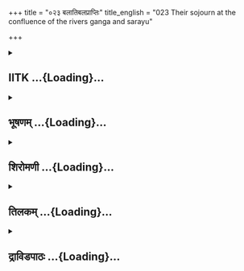 +++
title = "०२३ बलातिबलप्राप्तिः"
title_english = "023 Their sojourn at the confluence of the rivers ganga and sarayu"

+++
<div caption="श्रीराम-हरिसीताराममूर्ति-घनपाठिभ्यां वचनम्" class="audioEmbed" src="https://archive.org/download/Ramayana-recitation-Sriram-harisItArAmamUrti-Ghanapaati-v2/Kanda_1/Kanda_1_BK-023-Balaathi_balaa_Prapthihi.mp3"></div>

<div class="js_include collapsed" newlevelforh1="2" title="IITK" unfilled url="/purANam/rAmAyaNam/audIchya-pAThaH/iitk/1_bAlakANDam/03-vishvAmitra-sevA/023_balAtibalaprAptiH.md">
<details><summary><h2>IITK ...{Loading}...</h2></summary>

Accompanied by Rama and Lakshmana, Viswamitra reaches the hermitage of
Kama at the confluence of Sarayu and Ganga.



### श्लोकः
#### मूलम्
प्रभातायां तु शर्वर्यां विश्वामित्रो महामुनिः।  
अभ्यभाषत काकुत्स्थौ शयानौ पर्णसंस्तरे॥1.23.1॥

#### शब्दार्थः
शर्वर्याम् when the night, प्रभातायाम् turned into day break, महामुनिः eminent ascetic, विश्वामित्रः Visvamitra, पर्णसंस्तरे in the bed of leaves, शयानौ lying down, काकुत्स्थौ Rama and Lakshmana, अभ्यभाषत spoke.

#### आङ्ग्लानुवादः
When the night turned into daybreak, the eminent ascetic Viswamitra, addressing the descendants of Kakutstha (Rama and Lakshmana) who were lying on a bed of leaves saidः



### श्लोकः
#### मूलम्
कौसल्या सुप्रजा राम पूर्वा सन्ध्या प्रवर्तते।  
उत्तिष्ठ नरशार्दूल कर्तव्यं दैवमाह्निकम्॥1.23.2॥

#### शब्दार्थः
कैसल्या सुप्रजाः OBeloved son of Kausalya, (a son by whom Kausalya became a blessed mother), राम ORama, पूर्वा सन्ध्या the daybreak, प्रवर्तते is commencing ,नरशार्दूल OBest among men, उत्तिष्ठ awake (fromsleep), दैवम् oblations to gods, आह्निकम् religious rite  to be performed every day at a fixed hour, कर्तव्यम् are required to be done.

#### आङ्ग्लानुवादः
"O beloved son of Kausalya, O Rama the day dawns. O best among men, awake, oblations to gods and other sacred rites are required to be performed".



### श्लोकः
#### मूलम्
तस्यर्षेः परमोदारं वचश्श्रुत्वा नृपात्मजौ ।  
स्नात्वा कृतोदकौ वीरौ जेपतुः परमं जपम्॥1.23.3॥

#### शब्दार्थः
वीरौ endowed with heroism, नृपात्मजौ the two princes, तस्य ऋषेः that rishi's, परमोदारम् highly generous, वचः words, श्रुत्वा having heard, स्नात्वा having bathed, कृतोदकौ offered  oblations of waters(to Sungod standing in the water), परमम् holy, जपम् tapa, जेपतुः recited.

#### आङ्ग्लानुवादः
On hearing the very affectionate call of Viswamitra both the brave princes had their bath and offered oblations to Sungod (standing in the water) and recited the holy name of the Lord.



### श्लोकः
#### मूलम्
कृताह्निकौ महावीर्यौ विश्वामित्रं तपोधनम्।  
अभिवाद्याभिसंहृष्टौ गमनायाभितस्थतुः॥1.23.4॥

#### शब्दार्थः
महावीर्यौ both(brothers)exceedingly powerful, कृताह्निकौ having performed daily rites, अभिसंहृष्टौ highly energetic, तपोधनम् a sage with asceticism as wealth, विश्वामित्रम् Visvamitra, अभिवाद्य having prostrated before him with reverence, गमनाय for their onward journey, अभितस्थतुः both of them stood ready before him.

#### आङ्ग्लानुवादः
On performing the morning rites, the two highly powerful and and energetic princes stood before Viswamitra who was richly endowed with asceticism. They prostrated before him. And stood ready for their onward journey.



### श्लोकः
#### मूलम्
तौ प्रयातौ महावीर्यौ दिव्यां त्रिपथगां नदीम्।  
ददृशाते ततस्तत्र सरय्वास्सङ्गमे शुभे॥1.23.5॥

#### शब्दार्थः
ततः thereafter, महावीर्यौ तौ those two endowed with great prowess, प्रयातौ (they)having gone a little further, तत्र there, शुभे by the holy, सरय्वाः river Sarayu, सङ्गमे in the confluence (with river Ganga), दिव्यां divine, त्रिपथगां flowing in three branches, नदीम् river, ददृशाते saw.

#### आङ्ग्लानुवादः
Thereafter, having gone a little further both the heroic brothers looked at the confluence of holy  Sarayu with  divine Ganga divided into three branches.



### श्लोकः
#### मूलम्
तत्राश्रमपदं पुण्यमृषीणामग्य्रतेजसाम् ।  
बहुवर्षसहस्राणि तप्यतां परमं तपः॥1.23.6॥

#### शब्दार्थः
तत्र there, बहुवर्षसहस्राणि for many thousands of years, परमम् utmost, तपः austerities, तप्यताम् while performing austerities, अग्य्रतेजसाम् sages of topmost vital power, ऋषीणाम् of the  anchorites, पुण्यम् sacred, आश्रमपदम् hermitage.

#### आङ्ग्लानुवादः
There they saw a sacred hermitage of anchorites of great vitality performing severe austerities for thousands of years.



### श्लोकः
#### मूलम्
तं दृष्ट्वा परमप्रीतौ राघवौ पुण्यमाश्रमम्।  
ऊचतुस्तं महात्मानं विश्वामित्रमिदं वचः॥1.23.7॥

#### शब्दार्थः
तम् that, पुण्यम् sacred, आश्रमम् hermitage, दृष्ट्वा having seen, परमप्रीतौ exceedingly delighted, राघवौ the two princes of Raghu race, महात्मानम् illustrious sage, तं विश्वामित्रम् addressing Visvamitra, इदम् वचः these words, ऊचतुः said.

#### आङ्ग्लानुवादः
Exceedingly delighted to see the sacred hermitage, the two princes enquired from the illustrious sage Viswamitraः



### श्लोकः
#### मूलम्
कस्यायमाश्रमः पुण्यः कोन्वस्मिन्वसते पुमान्।  
भगवन् श्रोतुमिच्छावः परं कौतूहलं हि नौ॥1.23.8॥

#### शब्दार्थः
भगवन् O Worshipful one, अयम् this, पुण्यःआश्रमः sacred hermitage, कस्य whose, अस्मिन् in this, कः नु who indeed, पुमान् man, वसते lives, श्रोतुम् to hear, इच्छावः we both are desirous, नौ for both of us, परम् keenly, कौतूहलं हि curiosity.

#### आङ्ग्लानुवादः
"O worshipful one, whose sacred hermitage is this? Who lives here? Indeed, we are curious to know".



### श्लोकः
#### मूलम्
तयोस्तद्वचनं श्रुत्वा प्रहस्य मुनिपुङ्गवः।  
अब्रवीच्छ्रूयतां राम यस्यायं पूर्व आश्रमः॥1.23.9 ॥

#### शब्दार्थः
मुनिपुङ्गवः the foremost of sages, तयोः theirs, तत् वचनम् those words, श्रुत्वा having heard, प्रहस्य after gently smiling, अब्रवीत् said, पूर्वः in the days past, अयम् आश्रमः this heritage, यस्य whose, श्रूयताम् let it be heard.

#### आङ्ग्लानुवादः
On having heard their words, the foremost of sages gently smiled and said, "O Rama listen, who this hermitage belonged to in the past".



### श्लोकः
#### मूलम्
कन्दर्पो मूर्तिमानासीत्काम इत्युच्यते बुधैः।  
तपस्यन्तमिह स्थाणुं नियमेन समाहितम्॥1.23.10॥  
कृतोद्वाहं तु देवेशं गच्छन्तं समरुद्गगणम्।  
धर्षयामास दुर्मेधा हुङ्कृतश्च महात्मना॥1.23.11॥

#### शब्दार्थः
कन्दर्पः Kandarpa also known as Manmatha, मूर्तिमान् incarnated in human form, आसीत् lived, बुधैः by the learned, कामः इति उच्यते is called Kama, दुर्मेधाः foolish minded, इह here, तपस्यन्तम् while doing penance, नियमेन in accordance with rules, समाहितम् absorbed in meditation, कृतोद्वाहम् with his newly wedded wife, समरुद्गगणम् accompanied by maruts, गच्छन्तम् wending his way, देवेशम् lord of deities, स्थाणुम् Siva, धर्षयामास opposed him, महात्मना by Lord Siva, हुङ्कृतश्च roared in menacing sound.

#### आङ्ग्लानुवादः
"Kandarpa (the god of love) once lived here in human form. He is called Kama by the learned. The wicked Kama on his way with the maruts (god of wind) insulted Siva, the god of gods, while he was absorbed in austere meditation along with his newly wedded consort. On seeing Kama Lord Siva roared at him (menacingly).



### श्लोकः
#### मूलम्
अवदग्धस्य रौद्रेण चक्षुषा रघुनन्दन।  
व्यशीर्यन्त शरीरात्स्वात्सर्वगात्राणि दुर्मतेः॥1.23.12॥

#### शब्दार्थः
रघुनन्दन O Descendent of Raghu, रौद्रेण with fierce, चक्षुषा (third)eye, अवदग्धस्य he was  burnt down, दुर्मतेः of the evil intentioned Kama, स्वात् from his own, शरीरात् body, सर्वगात्राणि all the limbs, व्यशीर्यन्त were consumed.

#### आङ्ग्लानुवादः
"O descendant of Raghu, burnt down by his fierce (third) eye, all the limbs of the body of that evilminded Kama were consumed.



### श्लोकः
#### मूलम्
तस्य गात्रं हतं तत्र निर्दग्थस्य महात्मना।  
अशरीरः कृतः कामः क्रोधाद्देवेश्वरेण हि॥1.23.13॥

#### शब्दार्थः
महात्मना by that lord Siva, निर्दग्थस्य having burnt down totally, तस्य his, गात्रम् body, तत्र there, हतम् disappeared, देवेश्वरेण by the lord of devatas, क्रोधात् because of wrath, कामः Kama, अशरीरः disembodied, कृतः had been made.

#### आङ्ग्लानुवादः
Having been completely burnt down by Lord Siva, Kama's body was destroyed. Mighty angry, Siva, reduced Kama to a 'disembodied being.



### श्लोकः
#### मूलम्
अनङ्ग इति विख्यातस्तदाप्रभृति राघव।  
स चाङ्गविषयश्श्रीमान्यत्राङ्गं प्रमुमोच ह॥1.23.14॥

#### शब्दार्थः
राघव O Rama, तदाप्रभृति from that time onwards, अनङ्ग इति as Ananga, विख्यातः had become wellknown, यत्र where, अङ्गम् body, प्रमुमोच ह he gave up, सःच that place, श्रीमान् beautiful, अङ्गविषयः Ananga desa, विख्यातः famed.

#### आङ्ग्लानुवादः
O descendant of the Raghus, from that time onwards, he was known as 'Ananga' (one without form). The  beautiful place where he gave up his body is known as Angadesa.



### श्लोकः
#### मूलम्
तस्यायमाश्रमः पुण्यस्तस्येमे मुनयः पुरा।  
शिष्या धर्मपरा नित्यं तेषां पापं न विद्यते॥1.23.15॥

#### शब्दार्थः
अयम् this, तस्य his, पुण्यः holy, आश्रमः hermitage, पुरा formerly, तस्य his, शिष्याः disciples, इमे मुनयः these ascetics, नित्यम् always, धर्मपराः righteous, तेषाम् for them, पापम् sin, न विद्यते does not accrue.

#### आङ्ग्लानुवादः
This holy hermitage belongs to Kama. These ascetics are his disciples. They are  always righteous and are free from sin.



### श्लोकः
#### मूलम्
इहाद्य रजनीं राम वसेम शुभदर्शन।  
पुण्ययोस्सरितोर्मध्ये श्वस्तरिष्यामहे वयम्॥1.23.16॥

#### शब्दार्थः
शुभदर्शन OAuspicious looking one, राम Rama, वयम् we, अद्य today, रजनीम् this night, इह here, पुण्ययोः of both the sacred, सरितोः rivers, मध्ये in the midst, वसेम shall stay, श्वः tomorrow, तरिष्यामहे cross over.

#### आङ्ग्लानुवादः
O auspiciouslooking Rama, we will stay here tonight at the confluence of both these sacred rivers (Sarayu and Ganga) and cross over Ganga tomorrow.



### श्लोकः
#### मूलम्
अभिगच्छामहे सर्वे शुचयः पुण्यमाश्रमम्।  
स्नाताश्च कृतजप्याश्च हुतहव्या नरोत्तम॥1.23.17॥

#### शब्दार्थः
नरोत्तम O Chief of men, सर्वे all of us, स्नाताश्च have taken bath, कृतजप्याश्च have  performed Japa (muttering god's sacred name severally), हुतहव्याः offered oblations in fire, शुचयः pure, पुण्यम् pious, आश्रमम् hermitage, अभिगच्छामहे  we will enter.

#### आङ्ग्लानुवादः
O best of men, after morning ablutions offering oblations to the sacred fire, all of us sanctified will enter this pious hermitage".



### श्लोकः
#### मूलम्
तेषां संवदतां तत्र तपोदीर्घेण चक्षुषा।  
विज्ञाय परमप्रीता मुनयो हर्षमागमन्॥1.23.18॥

#### शब्दार्थः
तत्र there, तेषाम् they, संवदताम् were conversing, मुनयः ascetics, तपोदीर्घेण with their far reaching austerities, चक्षुषा vision, विज्ञाय having recognised them, परमप्रीताः immensely pleased, हर्षम् delight, आगमन् obtained.

#### आङ्ग्लानुवादः
As they were conversing thus, the ascetics, with their far reaching spiritual vision (beyond the veil of time) recognised them and were immensely pleased.



### श्लोकः
#### मूलम्
अर्घ्यं पाद्यं तथाऽतिथ्यं निवेद्य कुशिकात्मजे।  
रामलक्ष्मणयोः पश्चादकुर्वन्नतिथिक्रियाम्॥1.23.19॥

#### शब्दार्थः
अर्घ्यम् respectable offerings, पाद्यम् water for washing feet, तथा and, आतिथ्यम् hospitality, कुशिकात्मजे to Visvamitra, निवेद्य having offered, पश्चात् thereafter, रामलक्ष्मणयोः for Rama and Lakshmana, अतिथिक्रियाम् acts of hospitality, अकुर्वन् performed.

#### आङ्ग्लानुवादः
After extending hospitality to the son of Kusika (Viswamitra) with respectful offerings, and water for washing feet they played the host to Rama and Lakshmana.



### श्लोकः
#### मूलम्
सत्कारं समनुप्राप्य कथाभिरभिरञ्जयन्।  
यथार्हमजपन् सन्ध्यामृषयस्ते समाहिताः॥1.23.20॥

#### शब्दार्थः
सत्कारम् hospitality, समनुप्राप्य having received, कथाभिः with their conversation, अभिरञ्जयन् delighted, ते ऋषयः those rishis, समाहिताः with composed minds, यथार्हम् in accordance with tradition, सन्ध्याम् evening prayers, अजपन् recited.

#### आङ्ग्लानुवादः
Having received due hospitality, they delighted them (ascetics) with their talk. The rishis with composed minds recited their evening prayer as usual.



### श्लोकः
#### मूलम्
तत्र वासिभिरानीता मुनिभिस्सुव्रतैः सह।  
न्यवसन् सुसुखं तत्र कामाश्रमपदे तदा॥1.23.21॥

#### शब्दार्थः
तत्र there, वासिभिः by the residents, सुव्रतैः by those faithful to their vows, मुनिभिः ascetics, सह along with them, आनीताः having been brought, तदा then, तत्र there, कामाश्रमपदे in Kama's hermitage, सुसुखम् happily, न्यवसन् dwelt .

#### आङ्ग्लानुवादः
The ascetics who resided there, faithful to their vows, took them in. There they staed happily  in Kama's hermitage.



### श्लोकः
#### मूलम्
कथाभिरभिरामाभिरभिरामौ नृपात्मजौ।  
रमयामास धर्मात्मा कौशिको मुनिपुङ्गवः॥1.23.22॥

#### शब्दार्थः
धर्मात्मा the magnanimous, मुनिपुङ्गवः foremost of ascetics, कौशिकः son of Kusika, अभिरामौ charming, नृपात्मजौ princes, अभिरामाभिः by enchanting, कथाभिः tales, रमयामास delighted them.

#### आङ्ग्लानुवादः
Foremost among the ascetics the son of Kusika (Viswamitra) delighted the charming  princes with enchanting tales.  

### समाप्तिः
 श्रीमद्रामायणे वाल्मीकीय आदिकाव्ये बालकाण्डे त्रयोविंशस्सर्गः॥  
Thus ends the twentythird sarga of Balakanda of the holy Ramayana the first epic composed by sage Valmiki.

</details>
</div>
<div class="js_include collapsed" newlevelforh1="2" title="भूषणम्" unfilled url="/purANam/rAmAyaNam/audIchya-pAThaH/TIkA/bhUShaNa_iitk/1_bAlakANDam/03-vishvAmitra-sevA/023_balAtibalaprAptiH.md">
<details><summary><h2>भूषणम् ...{Loading}...</h2></summary>



प्रभातायां तु शर्वर्यां विश्वामित्रो महामुनिः ।  

अभ्यभाषत काकुत्स्थौ शयानौ पर्णसंस्तरे  ॥  १।२३।१  ॥   

अथैषामङ्गदेशप्राप्तिं पूर्ववृत्तकथनव्याजेन व्यञ्जयति त्रयोविंशे
प्रभातायामित्यादि । पर्णसंस्तरे पर्णमयास्तरणे । पूर्वसर्गान्ते
तृणशयनस्योक्तत्वादत्र तृणमिश्रपर्णशयने इति बोध्यम्  ॥  १।२३।१  ॥   

  

कौसल्या सुप्रजा राम पूर्वा सन्ध्या प्रवर्तते ।  

उत्तिष्ठ नरशार्दूल कर्त्तव्यं दैवमाह्निकम्  ॥  १।२३।२  ॥   

उभयप्रबोधनार्थमागतो विश्वामित्रो रामस्य "स मया बोधितः श्रीमान् सुखसुप्तः
परन्तपः" इत्युक्तरीत्या निद्राकालिकीं श्रियमवलोक्य तदासक्तः सन्
स्वागमनकार्यं विस्मृत्य इमं प्रसूतवती कौसल्या किं वा तपस्तप्तवतीति
विस्मयते । कौसल्या सुप्रजाः बोधनकाले विस्मितमुखो मुनिरासीत् । शोभना
प्रजा पुत्रो यस्याः सा सुप्रजाः । "नित्यमसिच् प्रजामेधयोः" इत्यसिच् ।
त्वज्जननी कौसल्या सुपुत्रा । यद्वा स्वगतवचनम् । एतज्जननी कौसल्या
सुप्रजाः । "कौसल्या शुशुभे तेन पुत्रेणामिततेजसा" इतिवत् । यद्वा
कौसल्यायाः सुप्रज इति सम्बोधनम् । कर्मधारये ऽप्यार्षो ऽसिच् "ढ्रलोपे
पूर्वस्य दीर्घो ऽणः" इति दीर्घः । "सुपां सुलुक्" इत्यादिना
पूर्वसवर्णदीर्घो वा । परशुरामव्यावृत्त्यर्थं विशेषणम् ।
कौसल्यादशरथयोरुभयोरपि तपःफलत्वेनावतीर्णत्वे ऽपि कथं कौसल्या सुप्रजा
इत्युक्तिः ? उच्यते "माता पुत्रस्य भूयांसि कर्माण्यारभते" इत्युक्तरीत्या
"मातृदेवो भव पितृदेवो भव" इतिवत् मातृप्राधान्योक्तेः । "पितुः शतगुणं
माता" इति स्मृतेश्च । यद्वा कौसल्यादशरथयोर्महदन्तरमस्ति । दशरथो हि "अहं
वेद्मि महात्मानम्" इति परत्वेन निवेद्यमाने ऽपि तदकिञ्चित्कृत्य
"दुःखेनोत्पादितश्चायं न रामं नेतुमर्हसि" इति रामे केवलं पुत्रत्वं
मन्वानो वसिष्ठसन्धुक्षितहृदयो रामं प्रेषितवान् । कौसल्या तु
केवलवात्सल्यपरा ऽपि द्रुतं सादरं प्रेषितवती । तदिदं तारतम्यमवलोक्य
मुदितहृदयो मुनिराह कौसल्या सुप्रजा इति । मातृवाक्यं पितृवाक्यं च
पालनीयमित्यमुं धर्मं लोके प्रवर्तयितुं स्वयं तदनुष्ठातृत्वेन सुप्रजा
इत्युक्तम् । अथ क्रमेण गुणान्तरावगाहान्नीस्तीर्य प्रबोधयति रामेत्यादि ।
रामेत्यनेन स्वापकालिकसौन्दर्यमुच्यते । पूर्वा सन्ध्या प्रवर्तते । पूर्वा
सन्ध्या दिवाकरमिव रामदिवाकरं त्वां कौसल्या जनितवतीति भावः । यद्वा
मातृवत्पूर्वसन्ध्यामप्युपलालयेति । यद्वा पूर्वा सन्ध्या प्रवर्तते
आदित्यस्येव भवतो ऽयं विरोधिनिरसनारम्भसमय इति । यद्वा पूर्वा सन्ध्या
प्रवर्तते अज्ञानान्धकारो गतः, भगवत्साक्षात्कारो मे जातः, अद्य मे
सुप्रभातमिति । यद्वा जगतः सर्वस्य भगवदवतारोत्सवोद्रेककालो जातः । "अद्य
मे सफलं जन्म सुप्रभाता च मे निशा । यदुन्निद्राब्जपत्राक्षं
विष्णोर्द्रक्ष्याम्यहं मुखम्  ॥ " उत्तिष्ठ निद्राश्रीरवलोकिता,
प्रबोधश्रियमप्यवलोकितुमिच्छामि। नरशार्दूल नरश्रेष्ठ, नरश्रेष्ठतया भवतापि
सन्ध्योपास्या "यद्यदाचरति श्रेष्ठस्तत्तदेवेतरो जनः" इत्युक्तेः। उत्तिष्ठ
नरशार्दूल आश्रितविरोधिनिरसनशीलस्य किं निद्रावकाशोप्यस्ति ? नरशार्दूल
मद्यज्ञानिर्वाहक उत्थानप्रयोजनमाह कर्तव्यं दैवमाह्निकम्,देवेन
सर्वेश्वरेण विहितं नित्यकर्म कर्तव्यम्। यद्वा देवशब्दो भवदर्थकः।
भवदीयमाह्निकं भवदाज्ञारूपं कर्म मयाकर्तव्यम्, तत्स्वीकुर्वित्यर्थः।
यद्वा दैवं देवाराधनभूतम् आह्निकम्, अह्ना निर्वर्त्यमेकसुत्यात्मकं कर्म
यज्ञात्मकम्, कर्तव्यमित्यर्थः  ॥  १।२३।२  ॥   

  

तस्यर्षेः परमोदारं वचः श्रुत्वा नरोत्तमौ ।  

स्नात्वा कृतोदकौ वीरौ जेपतुः परमं जपम्  ॥  १।२३।३  ॥   

तस्येति । परमोदारम्, परमगम्भीरमित्यर्थः । कृतोदकौ कृतार्ध्यप्रक्षेपौ ।
यद्वा कृतदेवर्षितर्पणौ । जप्यत इति जपः तम् । गायत्रीमिति यावत् । तस्या
एव परमत्वात् "न सावित्र्याः परं जप्यम्" इति वचनात्  ॥  १।२३।३  ॥   

  

कृताह्निकौ महावीर्यौ विश्वामित्रं तपोधनम् ।  

अभिवाद्याभिसंहृष्टौ गमनायाभितस्थतुः  ॥  १।२३।४  ॥   

कृतेति । अह्नि भवमाह्निकम् । "कालाट्ठञ्" । कृतप्रातःकृत्यावित्यर्थः ।
सन्ध्योपासनब्रह्मयज्ञसमिदाधानानि प्रातः कृत्यानि । अभितस्थतुः अभिमुखं
स्थितौ  ॥  १।२३।४  ॥   

  

तौ प्रयातौ महावीर्यौ दिव्यां त्रिपथगां नदीम् ।  

ददृशाते ततस्तत्र सरय्वाः सङ्गमे शुभे  ॥  १।२३।५  ॥   

ताविति । ततः तस्माद्देशात् प्रयातौ । तत्र प्रसिद्धे सरय्वाः सङ्गमे ।
त्रिपथगां गङ्गां नदीं ददृशाते  ॥  १।२३।५  ॥   

  

तत्राश्रमपदं पुण्यमृषीणामुग्रतेजसाम् ।  

बहुवर्षसहस्राणि तप्यतां परमं तपः  ॥  १।२३।६  ॥   

तत्रेति । तत्र गङ्गासरय्वोः सङ्गमे, ददृशाते इत्यनुषज्यते । तप्यतां
तपताम्, कर्तरि यत् छान्दसः  ॥  १।२३।६  ॥   

  

तं दृष्ट्वा परमप्रीतौ राघवौ पुण्यमाश्रमम् ।  

ऊचतुस्तं महात्मानं विश्वामित्रमिदं वचः  ॥  १।२३।७  ॥   

तमिति स्पष्टम्  ॥  १।२३।७  ॥   

  

कस्यायमाश्रमः पुण्यः को न्वस्मिन् वसते पुमान् ।  

भगवन् श्रोतुमिच्छावः परं कौतूहलं हि नौ  ॥  १।२३।८  ॥   

कस्येति । वसते वसति  ॥  १।२३।८  ॥   

  

तयोस्तद्वचनं श्रुत्वा प्रहस्य मुनिपुङ्गवः ।  

अब्रवीच्छ्रूयतां राम यस्यायं पूर्व आश्रमः  ॥  १।२३।९  ॥   

तयोरिति । प्रश्नमाधुर्यात् प्रहासः । यद्वा मानुषभावनटनात् ।
यस्यायमाश्रमः स श्रूयतामिति योजना । रामेति सम्बोधनं प्राधान्यात्  ॥ 
१।२३।९  ॥   

  

कन्दर्पो मूर्तिमानासीत् काम इत्युच्यते बुधैः  ॥  १।२३।१०  ॥   

कन्दर्प इति अर्द्धम् । यः काम इत्युच्यते स कन्दर्पः पुरा मूर्तिमानासीत्
 ॥  १।२३।१०  ॥   

  

तपस्यन्तमिह स्थाणुं नियमेन समाहितम् ।  

कृतोद्वाहं तु देवेशं गच्छन्तं समरुद्गणम् ।  

धर्षयामास दुर्मेधा हुङ्कृतश्च महात्मना  ॥  १।२३।११  ॥   

तपस्यन्तमिति सार्द्धश्लोकः । तपस्यन्तं तपश्चरन्तम् । "कर्मणो
रोमन्थतपोभ्यां वर्तिचरोः" इति क्यङ् । इह आश्रमे तपस्यन्तम् । नियमेन
अविच्छेदेन । समाहितं समाधिमन्तम् । कृतोद्वाहं कृतपार्वतीपरिणयम्,
गच्छन्तं शुश्रूषणार्थं पार्वतीं प्राप्नुवन्तम्, देवेशं स्थाणुं रुद्रम्,
दुर्मेधाः कामो धर्षयामास । कृतोद्वाहमिति क्रियाविशेषणम्, यदा अयं
कृतोद्वाहो भवति तदा तं पार्वत्यां साभिलाषचित्तमकरोदित्यर्थः ।
समरुद्गणमित्यपि क्रियाविशेषणम् । तदनुमतिपूर्वकमित्यर्थः । महात्मना
हुङ्कृतश्चासीत्  ॥  १।२३।११  ॥   

  

अवदग्धस्य रौद्रेण चक्षुषा रघुनन्दन ।  

व्यशीर्य्यन्त शरीरात् स्वात् सर्वगात्राणि दुर्मतेः  ॥  १।२३।१२  ॥   

अवदग्धस्येति । व्यशीर्यन्त विशीर्णानि । "शृ़ हिंसायाम्" इत्यतः कर्तरि
श्यन्  ॥  १।२३।१२  ॥   

  

तस्य गात्रं हतं तत्र निर्दग्धस्य महात्मना ।  

अशरीरः कृतः कामः क्रोधाद्देवेश्वरेण हि  ॥  १।२३।१३  ॥   

तस्येति । तत्र तदा महात्मना निर्दग्धस्य शरीरं हतम्, अतः कामः अशरीरः कृतः
 ॥  १।२३।१३  ॥   

  

अनङ्ग इति विख्यातस्तदाप्रभृति राघव ।  

स चाङ्गविषयः श्रीमान् यत्राङ्गं प्रमुमोच ह  ॥  १।२३।१४  ॥   

अनङ्ग इति । कामस्तदाप्रभृति अनङ्ग इति विख्यातः । सो ऽङ्गविषयः अङ्गदेशश्च
विख्यातः । तत्र हेतुमाह यत्रेति । यस्मात्कारणादत्र कामो ऽङ्गं मुमोच
तस्मादयं देशो ऽङ्ग इत्युच्यत इत्यर्थः  ॥  १।२३।१४  ॥   

  

तस्यायमाश्रमः पुण्यस्तस्येमे मुनयः पुरा ।  

शिष्या धर्मपरा नित्यं तेषां पापं न विद्यते  ॥  १।२३।१५  ॥   

तस्येति । तस्य कामस्य स्थाणोर्वा । अयमाश्रमः इमे मुनयः तस्य । पुरा
पूर्वकालमारभ्य सन्तानपरम्परया शिष्याः, अत एव धर्मपराः, अत एव च तेषां
पापं न विद्यते । पूर्वं रुद्रशिष्या अपि सम्प्रति तच्छिष्यत्वकृतपापं न
विद्यत इत्यर्थः । एतेन प्रश्नद्वयस्याप्युत्तरमुक्तम् । हिमवति तपस्यन्तं
कामो ऽधर्षयदित्युक्तिः पुराणान्तरे कल्पान्तरमपेक्ष्य  ॥  १।२३।१५  ॥   

  

इहाद्य रजनीं राम वसेम शुभदर्शन ।  

पुण्ययोः सरितोर्मध्ये श्वस्तरिष्यामहे वयम्  ॥  १।२३।१६  ॥   

इहेति । इह अङ्गविषये । तरिष्यामहे, गङ्गामिति शेषः  ॥  १।२३।१६  ॥   

  

अभिगच्छामहे सर्वे शुचयः पुण्यमाश्रमम् ।  

स्नाताश्च कृतजप्याश्च हुतहव्या नरोत्तम  ॥  १।२३।१७  ॥   

अभीति । स्नाताः अत एव शुचयो भूत्वा पुण्यमाश्रममभिगच्छामहे ।
व्यत्ययात्तङ्  ॥  १।२३।१७  ॥   

  

तेषां संवदतां तत्र तपोदीर्घेण चक्षुषा ।  

विज्ञाय परमप्रीता मुनयो हर्षमागमन्  ॥  १।२३।१८  ॥   

तेषामिति । तेषां संवदतां तेषु संवदत्सु । तपसा दीर्घेण
विप्रकृष्टार्थग्रहणसमर्थेन । चक्षुषा ज्ञानेन । विज्ञाय दृष्ट्वा,
तेषामागमनं ताटकादिनिरासनिमित्तम्, तपोजन्यज्ञानेन विदित्वेत्यर्थः । हर्षं
हर्षपुलकम्  ॥  १।२३।१८  ॥   

  

अर्घ्यं पाद्यं तथातिथ्यं निवेद्य कुशिकात्मजे ।  

रामलक्ष्मणयोः पश्चादकुर्वन्नतिथिक्रियाम्  ॥  १।२३।१९  ॥   

अर्घ्यमिति । अर्घ्यं पूजार्थमुदकम्, पाद्यं पादार्थमुदकम्, "पादार्घाभ्यां
च" इति यत्प्रत्ययः । आतिथ्यम् आचमनीयपूर्वकं भोज्यप्रदानम् ।
अतिथिक्रियाम् अतिथिपूजाम्  ॥  १।२३।१९  ॥   

  

सत्कारं समनुप्राप्य कथाभिरभिरञ्जयन् ।  

यथार्हमजपन् सन्ध्यामृषयस्ते समाहिताः  ॥  १।२३।२०  ॥   

सत्कारमिति । सत्कारं कुशलप्रश्नादिकं विश्वामित्रात्समनुप्राप्य
अभिरञ्जयन् अभ्यरञ्जयन् अतिथिभूतानिति शेषः । क्रमेण सायं सन्ध्यागमे सति,
ते तद्वासिनो विश्वामित्रादयश्च । छत्रिन्यायेन ऋषय इत्युक्तम्, समाहिताः
अनन्यपराः । सन्ध्याम् अहोरात्रयोः सन्धिम् । अत्यन्तसंयोगे द्वितीया ।
यथार्हं यथायोग्यम्, यथाशक्तीति यावत् । "सहस्रपरमां देवीं शतमध्यां
दशावराम्" इति वचनात् । अजपन्, गायत्रीमिति शेषः  ॥  १।२३।२०  ॥   

  

तत्र वासिभिरानीता मुनिभिः सुव्रतैः सह ।  

न्यवसन् सुसुखं तत्र कामाश्रमपदे तदा  ॥  १।२३।२१  ॥   

तत्रेति । आनीताः निद्रायै स्वाश्रमं प्रापिताः । कामाश्रमपदे
कामदाहात्कामाश्रमनामकस्य पदे स्थाने  ॥  १।२३।२१  ॥   

  

कथाभिरभिरामाभिरभिरामौ नृपात्मजौ ।  

रमयामास धर्मात्मा कौशिको मुनिपुङ्गवः  ॥  १।२३।२२  ॥   

इत्यार्षे श्रीरामायणे वाल्मीकीये आदिकाव्ये बालकाण्डे त्रयोविंशः सर्गः  ॥ 
२३  ॥   

कथाभिरिति । कथाभिः तदाश्रमवैभवपराभिः  ॥  १।२३।२२  ॥   

इति श्रीगोविन्दराजविरचिते श्रीरामायणभूषणे मणिमञ्जीराख्याने
बालकाण्डव्याख्याने त्रयोविंशः सर्गः  ॥  २३  ॥   

  



</details>
</div>
<div class="js_include collapsed" newlevelforh1="2" title="शिरोमणी" unfilled url="/purANam/rAmAyaNam/audIchya-pAThaH/TIkA/shiromaNI_iitk/1_bAlakANDam/03-vishvAmitra-sevA/023_balAtibalaprAptiH.md">
<details><summary><h2>शिरोमणी ...{Loading}...</h2></summary>



रात्रिव्यतीतानन्तरकालिकं वृत्तमाह प्रभातायामिति । शर्वर्यां रात्रौ
प्रभातायां प्रभातत्वं प्राप्तायां महामुनिः विश्वामित्रः पर्णसंस्तरे
तृणमिश्रपर्णकल्पितासने शयानं काकुत्स्थमभ्यभाषत । संस्तरस्य
तृणपर्णोभयनिर्मितत्वेन तृणशयने इति पूर्वोक्त्या न विरोधः  ॥  १।२३।१  ॥   

  

तद्भाषणमेवाह कौसल्येति । कौसल्यासुप्रजराम कौसल्यायाः सुप्रजासु
प्रादुर्भूतः स एव राम इति कर्मधारयः तत्सम्बोधनम् हे नरशार्दूल
पुरुषश्रेष्ठ पूर्वा सन्ध्या प्रातःसन्ध्या प्रवर्तते अतः त्वमुत्तिष्ठ
दैवं देवसम्बन्धि आह्निकमहःसन्ध्यानिर्वर्त्यं स्वशक्तिस्मरणादि त्वया
कर्तव्यम्  ॥  १।२३।२  ॥   

  

तस्येति । तस्य प्रसिद्धस्य ऋषेः विश्वामित्रस्य परमोदारं वचो वचनं
श्रुत्वा स्नात्वा कृतोदकौ कृतमुदकमुदकसम्बन्ध्यर्घ्यप्रदानादिकं याभ्यां
तौ वीरौ नरोत्तमौ रामलक्ष्मणौ परमं सर्वश्रेष्ठं जपं जपनीयं गायत्र्यादि
जेपतुः  ॥  १।२३।३  ॥   

  

कृताह्निकाविति । कृताह्निकौ सम्पादितपूर्वसन्ध्याकर्माणौ महावीर्यो
समातिशयरहितवीर्यविशिष्टौ अभिसंहृष्टौ नित्यानन्दविशिष्टौ रामलक्ष्मणौ
तपोधनं विश्वामित्रमभिवाद्य प्रणम्य गमनाय गमनं कर्तुमुपतस्थतुः
गुरोराज्ञां प्राप्य जग्मतुरित्यर्थः  ॥  १।२३।४  ॥   

  

ताविति । तदा तस्मिन्काले प्रयातौ तस्मात्स्थानाद्गुरुणा सह प्रचलितौ
महावीर्यौ रामलक्ष्मणौ तत्र प्रसिद्धे शुभे सकलमङ्गलमूले सरय्वाः सङ्गमे
सरयूगङ्गासङ्गमप्रदेशसमीपे दिव्यां प्राकृतविलक्षणां त्रिपथगां नदीं
ददृशाते  ॥  १।२३।५  ॥   

  

तत्रेति । बहुवर्षसहस्राणि परमं तपस्तप्यतां तपतामत एव
उग्रतेजसामृषीणामाश्रमपदं श्रमनिवर्तकस्थानं तत्र गङ्गासरयूसङ्गमसमीपे
ददृशाते इत्यनुकृष्यते सञ्ज्ञापूर्वकविधेरनित्यत्वान्न परस्मैपदम्  ॥ 
१।२३।६  ॥   

  

तमिति । पुण्यं तमाश्रमं स्थानं दृष्ट्वा परमप्रीतौ राघवौ रामलक्ष्मणौ
महात्मानं तं विश्वामित्रमिदं वक्ष्यमाणं वचः ऊचतुः  ॥  १।२३।७  ॥   

  

तद्वचनमेवाह कस्येति । हे भगवन् पुण्यनिर्मलः अयमाश्रमः कस्य
अस्मिन्नाश्रमे कः पुमान्वसते  

वसति इति श्रोतुमावामिच्छावः तत्र हेतुः नौ आवयोः परं कौतूहलमाश्चर्यं
भातीति शेषः । नुरित्यर्थे । हिर्हेतौ  ॥  १।२३।८  ॥   

  

तयोरिति । तयोः रामलक्ष्मणयोः तत्प्रश्नरूपं वचनं श्रुत्वा प्रहस्य
मुनिपुङ्गवो विश्वामित्रः अब्रवीत् । तद्वचनमेवाह हे राम यस्यायं पूर्व
आश्रमः सः श्रूयताम्  ॥  १।२३।९  ॥   

  

कन्दर्प इति । बुधैः यः काम इत्युच्यते स कन्दर्पः मूर्तिमानासीत् यद्वा यः
कामः कन्दर्पः परमसुखहेतुगर्वविशिष्टो मूर्तिमानासीदिति बुधैरुच्यते सः
दुर्मेधा इहाश्रमे तपस्यन्तं तप आचरन्तं समरुद्गणं
तपःकुर्वत्पार्वतीविवाहप्रार्थनामनस्कमरुद्गणसहितं कृतोद्वाहं कृतः उदि
नराकृतिद्विभुजपरमात्मरघुनाथविचारे वाहः प्रयत्नो येन अत एव देवेशं
ब्रह्मादित्रिदेवनियन्तारमप्रकटितमवन्तं गच्छन्तं स्वाश्रितेभ्यो बोधयन्तमत
एव नियमेन समाहितं नियमपूर्वकसम्यक्स्थितिविशिष्टं स्थाणुं महेश्वरं
धर्शयामास चित्तविकारोत्पादनद्वारा धर्षणं चकार । ततो महात्मना महेश्वरेण स
हुंकृतः । द्वयोरेकत्रान्वयः चकारस्तत इत्यर्थे । किञ्च दर्पशब्दो
दृप्तार्थकः । कमिति सुखार्थकं स्थाणुविशेषणम् । अन्यत्समानम् । हुंकृतश्च
महात्मना इत्येतदग्रे ऽअवध्यातश्च रुद्रेण चक्षुषा रघुनन्दनऽ इत्यर्धश्लोको
भट्टसम्मतः । उत्शब्दस्य परमात्मवाचकत्वमुपनिषत्सु प्रसिद्धम् । तदर्थस्तु
उद्यते तात्पर्यवृत्त्या वेदैः प्रतिपाद्यते असाविति
प्रयत्नार्थकवाहधातोभावे घञ् । गमो बोधनार्थकत्वं तु गमिरबोधने
इत्यादिव्याख्याने स्पष्टम्  ॥  १।२३।१०११  ॥   

  

अथेति । हे रघुनन्दन अथ हुङ्कारानन्तरं रुद्रेण चक्षुषा दग्धः । काम इति
शेषः । अत एव दुर्मतेः कामस्य स्वात्स्वकीयाच्छरीरादवयवसमूहात्सर्वगात्राणि
व्यशीर्यन्त । गात्रशब्दो ऽवयवपरः । किञ्च शरे शिवतपोनिवृत्तये ईरः
कम्पनानुकूलो व्यापारः तस्माद्धेतोः रुद्रेण दग्धः । शेषं पूर्ववत्  ॥ 
१।२३।१२  ॥   

  

तत्रेति । तत्र तदा महात्मना महेश्वरेण निर्दग्धस्य तस्य कामस्य गात्रं हतं
विनष्टं निर्दग्धम् । ह अनेन प्रकारेण देवेश्वरेण क्रोधात्कामः अशरीरः
शरीररहितः कृतः  ॥  १।२३।१३  ॥   

  

अनङ्गेति । हे राघव तदाप्रभृति कामदेहपातादारभ्य कामः अनङ्ग इति विख्यातः
अनङ्ग इति नाम्ना प्रसिद्धः । स कामः यत्राङ्गं मुमोच स श्रीमान्
सम्पत्तिविशिष्ट अङ्गविषयः अङ्गदेश इति विख्यातः । हशब्दः इतिविख्यात
इत्यनुकर्षणार्थः  ॥  १।२३।१४  ॥   

  

तस्येति । हे वीर तस्य महेश्वरस्य पुण्यः पुण्यजनकः अयमाश्रमः । पुरा
पूर्वकालतो विद्यमानाः इमे मुनयः तस्य महेश्वरस्य शिष्याः । अत एव धर्मपराः
अत एव तेषां मुनीनां पापं न विद्यते  ॥  १।२३।१५  ॥   

  

इहेति । हे शुभदर्शन हे राम पुण्ययोः सरितोः सरयूगङ्गयोर्मध्ये इह
शिवाश्रमे अद्य रजनीं वयं वत्स्यामः, श्वस्तरिष्यामहे तरिष्यामः ।
गङ्गामिति शेषः । अनद्यतनत्वस्याविवक्षायां लृट्प्रयोगः  ॥  १।२३।१६  ॥   

  

स्नानादिकं कृत्वा निवासार्थमाश्रमो गन्तव्य इत्याह अभीति । शुचयः
कृतस्नानादिक्रियाः सर्वे वयं पुण्यमाश्रममभिगच्छामहे अभिगच्छामः ।
इहाश्रमे ऽस्माकं वासः परः अत्युत्कृष्टः । अतः हे नरोत्तम स्नाताः
कृतजप्याः हुतहव्याश्च वयं निशां सुखमेव वत्स्यामहे वत्स्याम । अभिगच्छामहे
इत्यत्र वर्तमानसामीप्ये भविष्यति काले लट्  ॥  १।२३।१७  ॥   

  

विश्वामित्रदर्शनेन तेषां हर्षो जात इत्याह तेषामिति । तत्र संवदतां तेषां
विश्वामित्रादीनां तपोदीर्घेण चक्षुषा
तपःप्राप्तविप्रकृष्टवस्तुदर्शननेत्रेण विज्ञाय परमप्रीताः  

रामादिविषयकपरमप्रीतिविशिष्टा मुनयो हर्षम् परमानन्दमागमन् प्रापुः ।
संवदतामित्यत्र षष्ठी कर्मणः शेषत्वविवक्षया  ॥  १।२३।१८  ॥   

  

ततो रामादीनां समीपे प्राप्त ऋषीणां कृत्यमाह अर्घ्यमिति । कुशिकात्मजे
विश्वामित्रे अर्घ्यादिकं निवेद्य पश्चात् रामलक्ष्मणयोः
अतिथिक्रियामकुर्वन्  ॥  १।२३।१९  ॥   

  

सत्कारमिति । समाहिताः एकाग्रचित्तास्ते परस्परसम्मिलिताः मुनयो
विश्वामित्रस्तत्रत्याश्च कृतसत्कारं परस्परकृतसत्कृतिं समनुप्राप्य सम्यग्
लब्ध्वा कथाभिः रामस्वभावादिवर्णनैः अभिरञ्जयन् परस्परमनुरागमुदपादयन् ।
आगमशास्त्रस्यानित्यत्वादड्विरहः । अनन्तरं ते सर्वे मुनयः यथार्हं
यथायोग्यं सन्ध्यामजपन् सन्ध्यासम्बन्धिजपादिकमकुर्वन् । उपलक्षणविधया
रामलक्ष्मणयोरपि सान्ध्यप्रवृत्तिर्बोध्या  ॥  १।२३।२०  ॥   

  

तत्रेति । तदा तस्मिन्काले तत्र वासिभिः सुव्रतैः शोभनव्रतशीलैः मुनिभिः
आनीताः विश्वामित्रादयः तत्र तस्मिन् कामाश्रमपदे सुसुखं यथा स्यात्तथा सह
न्यवसन्  ॥  १।२३।२१  ॥   

  

कथाभिरिति । धर्मात्मा धर्मशीलः मुनिपुङ्गवः कौशिको विश्वामित्रः अभिरामौ
परमानन्ददातारौ नृपात्मजौ रामलक्ष्मणौ अभिरामाभिः कथामिः
पुण्यश्लोकचरितप्रतिपादकप्रबन्धैः रमयामास  ॥  १।२३।२२  ॥   

  

इति श्रीमद्वाल्मीकीयरामायणव्याख्याने रामायणशिरोमणौ त्रयोविंशः सर्गः  ॥ 
२३  ॥   

  

  



</details>
</div>
<div class="js_include collapsed" newlevelforh1="2" title="तिलकम्" unfilled url="/purANam/rAmAyaNam/audIchya-pAThaH/TIkA/tilaka_iitk/1_bAlakANDam/03-vishvAmitra-sevA/023_balAtibalaprAptiH.md">
<details><summary><h2>तिलकम् ...{Loading}...</h2></summary>



प्रभातायामिति । पर्णसंस्तरे मृदुपर्णादिपरिकल्पिते शयनीये । पूर्वश्लोके
तृणशयन इत्युपलक्षणं बोध्यम्  ॥  १।२३।१  ॥   

  

कौसल्येति । हे राम, त्वया पुत्रेण कौसल्या सुपुत्रा शोभनपुत्रवती ।
अतस्तादृशस्य सुपुत्रस्य तवास्मिन्समये निद्रानुचिता । यतः पूर्वा सन्ध्या
प्रवर्तते प्रातःसन्ध्या प्रवर्तते । अत उत्तिष्ठ । दैवंम् देवताध्यानम् ।
आह्निकम् शौचादिक्रिया  ॥  १।२३।२  ॥   

  

स्नात्वा कृतोदकौ कृतार्घ्यदानौ । इदं
तावत्पर्यन्तकर्तव्यक्रियामात्रोपलक्षणम् । परमं जपम् सावित्रीम्  ॥  १।२३।३
 ॥   

  

अभितस्थतुः । सम्मुखौ स्थितावित्यर्थः  ॥  १।२३।४  ॥   

  

प्रयान्तौ गच्छन्तौ  ॥  १।२३।५  ॥   

  

तत्र गङ्गासरयूसङ्गमप्रदेशे । तप्यताम् तपताम् । यक्छान्दसः ।
ऋषीणामाश्रमपदं ददृशाते इत्यनुकर्षः  ॥  १।२३।६  ॥   

  

तम् परमरमणीयम्  ॥  १।२३।७  ॥   

  

वसते वसति । तङ् छान्दसः  ॥  १।२३।८  ॥   

  

प्रहस्य बालकवचनश्रवणजसन्तोषाद्धासः । सर्वज्ञो ऽप्येवं नाटयतीति वा । यस्य
पूर्वो यस्य पूर्वकालाधिष्ठेयो ऽभूत्स श्रूयतामित्यन्वयः  ॥  १।२३।९  ॥   

  

मूर्तिमाञ्छरीरधरः । समाहितम् समाहितचित्तम् । स्थाणुम् रुद्रम्  ॥  १।२३।१०
 ॥   

  

कृतोद्वाहं समाधेः कृतव्युत्थानम् । कालोचितविलासदेशं गच्छन्तं देवेशं
दुर्मेधाः कामो धर्षयामास चित्तविकारोत्पादनेनाभिभूतवान् । ततो महात्मना
रुद्रेण ज्ञातापराधेन हुकृतः चक्षुषावध्यातो दृष्टश्चेत्युत्तरेणान्वयः  ॥ 
१।२३।११  ॥   

  

व्यशीर्यन्त विशीर्णानि । सर्वगात्राणि सर्वे ऽवयवाः  ॥  १।२३।१२  ॥   

  

तत्र प्रसिद्धतरे ऽस्मिन्नाश्रमे । हतम् नष्टम् । हशब्दः प्रसिद्धौ  ॥ 
१।२३।१३  ॥   

  

ततो भयात्पलायमानो यत्र देशे स कामो ऽङ्गं मुमोच सो ऽङ्गविषयो ऽङ्गदेश इति
विख्यात इति शेषः  ॥  १।२३।१४  ॥   

  

तस्य स्थाणोः । इमे मुनय इदानीमिह तपस्यन्तः । तस्य रुद्रस्य । पुरा
पूर्वकालसन्तानपरम्परया शिष्याः । अत एव धर्मपराः । अत एव तेषां पापं न
विद्यते  ॥  १।२३।१५  ॥   

  

सरितोर्गङ्गासरय्वोः  ॥  १।२३।१६  ॥   

  

स्नानादिना शुचयो भूत्वा पुण्यमाश्रममभिगच्छामहे । व्यत्ययात्तङ् । हे इति
पृथक्पदं वा । परो युक्ततरः  ॥  १।२३।१७  ॥   

  

स्नाता इत्यादीनि तदाश्रममुनिविशेषणानि । तेषां संवदताम् तेषु संवदत्सु ।
तानदृष्ट्वापि तपोमहिमजातदीर्घत्ववता ऽत एव विप्रकृष्टार्थग्राहिणा चक्षुषा
रामाद्यागमनं विज्ञायेत्युत्तरेणान्वयः  ॥  १।२३।१८  ॥   

  

आतिथ्यमतिथ्यर्हं भोजनादि  ॥  १।२३।१९  ॥   

  

प्रश्चाद्भगवतो ऽपि मनुष्यरूपधारित्वेन विश्वामित्रे गुरुत्वनाटनेन चादौ
विश्वामित्रे ऽर्घ्यादि दत्त्वा पश्चाद्रामे ददुः । अभ्यरञ्जयन् । अडभाव
आर्षः । तदाश्रमस्थानृषीनिति शेषः । यद्वा सत्कारं समनुप्राप्य तं प्रापय्य
विश्वामित्रादींस्तदाश्रमस्था ऋषयो ऽभ्यरञ्जयन्नित्यर्थः  ॥  १।२३।२०  ॥   

  

अजपन्नदीतीरे । ते विश्वामित्राद्या ऋषयश्च । तद्वासिभिर्मुनिभिः सह
स्वसाहित्येनानीताः संवेशनाय स्वाश्रमं प्रापिताः  ॥  १।२३।२१  ॥   

  

कामाश्रमपदे सर्वकामपरिपूरके भर्गाश्रमे  ॥  १।२३।२२  ॥   

  

इति श्रीरामाभिरामे श्रीरामीये रामायणतिलके वाल्मीकीय आदिकाव्ये बालकाण्डे
त्रयोविंशः सर्गः  ॥  २३  ॥   

  



</details>
</div>
<div class="js_include collapsed" newlevelforh1="2" title="द्राविडपाठः" unfilled url="/purANam/rAmAyaNam/drAviDapAThaH/1_bAlakANDam/03-vishvAmitra-sevA/023_balAtibalaprAptiH.md">
<details><summary><h2>द्राविडपाठः ...{Loading}...</h2></summary>


प्रभातायां तु शर्वर्यां विश्वामित्रो महामुनिः।  
अभ्यभाषत काकुत्स्थौ शयानौ पर्णसंस्तरे ॥ 1.23.1 ॥   
कौसल्या सुप्रजा राम पूर्वा सन्ध्या प्रवर्तते।  
उत्तिष्ठ नरशार्दूल कर्त्तव्यं दैवमाह्निकम् ॥ 1.23.2 ॥   
तस्यर्षेः परमोदारं वचः श्रुत्वा नरोत्तमौ।  
स्नात्वा कृतोदकौ वीरौ जेपतुः परमं जपम् ॥ 1.23.3 ॥   
कृताह्निकौ महावीर्यौ विश्वामित्रं तपोधनम्।  
अभिवाद्याभिसंहृष्टौ गमनायाभितस्थतुः ॥ 1.23.4 ॥   
तौ प्रयातौ महावीर्यौ दिव्यां त्रिपथगां नदीम्।  
ददृशाते ततस्तत्र सरय्वाः सङ्गमे शुभे ॥ 1.23.5 ॥   
तत्राश्रमपदं पुण्यमृषीणामुग्रतेजसाम्।  
बहुवर्षसहस्राणि तप्यतां परमं तपः ॥ 1.23.6 ॥   
तं दृष्ट्वा परमप्रीतौ राघवौ पुण्यमाश्रमम्।  
ऊचतुस्तं महात्मानं विश्वामित्रमिदं वचः ॥ 1.23.7 ॥   
कस्यायमाश्रमः पुण्यः को न्वस्मिन् वसते पुमान्।  
भगवन् श्रोतुमिच्छावः परं कौतूहलं हि नौ ॥ 1.23.8 ॥   
तयोस्तद्वचनं श्रुत्वा प्रहस्य मुनिपुङ्गवः।  
अब्रवीच्छ्रूयतां राम यस्यायं पूर्व आश्रमः ॥ 1.23.9 ॥   
कन्दर्पो मूर्तिमानासीत् काम इत्युच्यते बुधैः ॥ 1.23.10 ॥   
कृतोद्वाहं तु देवेशं गच्छन्तं समरुद्गणम्।  
धर्षयामास दुर्मेधा हुङ्कृतश्च महात्मना ॥ 1.23.11 ॥   
अवदग्धस्य रौद्रेण चक्षुषा रघुनन्दन।  
व्यशीर्य्यन्त शरीरात् स्वात् सर्वगात्राणि दुर्मतेः ॥ 1.23.12 ॥   
तस्य गात्रं हतं तत्र निर्दग्धस्य महात्मना।  
अशरीरः कृतः कामः क्रोधाद्देवेश्वरेण हि ॥ 1.23.13 ॥   
अनङ्ग इति विख्यातस्तदाप्रभृति राघव।  
स चाङ्गविषयः श्रीमान् यत्राङ्गं प्रमुमोच ह ॥ 1.23.14 ॥   
तस्यायमाश्रमः पुण्यस्तस्येमे मुनयः पुरा।  
शिष्या धर्मपरा नित्यं तेषां पापं न विद्यते ॥ 1.23.15 ॥   
इहाद्य रजनीं राम वसेम शुभदर्शन।  
पुण्ययोः सरितोर्मध्ये श्वस्तरिष्यामहे वयम् ॥ 1.23.16 ॥   
अभिगच्छामहे सर्वे शुचयः पुण्यमाश्रमम्।  
स्नाताश्च कृतजप्याश्च हुतहव्या नरोत्तम ॥ 1.23.17 ॥   
तेषां संवदतां तत्र तपोदीर्घेण चक्षुषा।  
विज्ञाय परमप्रीता मुनयो हर्षमागमन् ॥ 1.23.18 ॥   
अर्घ्यं पाद्यं तथातिथ्यं निवेद्य कुशिकात्मजे।  
रामलक्ष्मणयोः पश्चादकुर्वन्नतिथिक्रियाम् ॥ 1.23.19 ॥   
सत्कारं समनुप्राप्य कथाभिरभिरञ्जयन्।  
यथार्हमजपन् सन्ध्यामृषयस्ते समाहिताः ॥ 1.23.20 ॥   
तत्र वासिभिरानीता मुनिभिः सुव्रतैः सह।  
न्यवसन् सुसुखं तत्र कामाश्रमपदे तदा ॥ 1.23.21 ॥   
कथाभिरभिरामाभिरभिरामौ नृपात्मजौ।  
रमयामास धर्मात्मा कौशिको मुनिपुङ्गवः ॥ 1.23.22 ॥   

</details>
</div>
